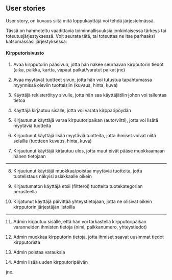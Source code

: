 ## User stories

User story, on kuvaus siitä mitä loppukäyttäjä voi tehdä järjestelmässä.

Tässä on hahmoteltu vaadittavia toiminnallisuuksia jonkinlaisessa tärkeys tai toteutusjärjestyksessä. Voit seurata tätä, tai toteuttaa ne itse parhaaksi katsomassasi järjestyksessä:

#### Kirpputorisivusto

1. Avaa kirpputorin pääsivun, jotta hän näkee seuraavan kirpputorin tiedot (aika, paikka, kartta, vapaat paikat/varatut paikat jne)

2. Avaa myytävät tuotteet sivun, jotta hän voi tutustua tapahtumassa myynnissä oleviin tuotteisiin (kuvaus, hinta, kuva)

3. Käyttäjä rekisteröityy sivulle, jotta hän saa käyttäjätilin johon voi tallentaa tietoa

4. Käyttäjä kirjautuu sisälle, jotta voi varata kirpparipöydän

5. Kirjautunut käyttäjä varaa kirpuutoripaikan (auto/viltti), jotta voi lisätä myytäviä tuotteita

6. Kirjautunut käyttäjä lisää myytäviä tuotteita, jotta ihmiset voivat niitä selailla (tuotteen kuvaus, hinta, kuva)

7. Kirjautunut käyttäjä kirjautuu ulos, jotta muut eivät pääse muokkaamaan hänen tietojaan

---

8. Kirjautunut käyttäjä muokkaa/poistaa myytäviä tuotteita, jotta tuotelistaus näkyisi asiakkaalle oikein

9. Kirjautumaton käyttäjä etsii (filtteröi) tuotteita tuotekategorian perusteella

10. Kirjatunut käyttäjä päivittää yhteystietojaan, jotta ne olisivat oikein kirpputorin järjestäjän listoilla

--- 

11. Admin kirjautuu sisälle, että hän voi tarkastella kirpputoripaikan varanneiden ihmisten tietoja (nimi, paikkanumero, yhteystiedot)

12. Admin muokkaa kirpputorin tietoja, jotta ihmiset saavat uusimmat tiedot kirpputorista

13. Admin poistaa varauksia

14. Admin lisää uuden kirpputoripäivän

jne.